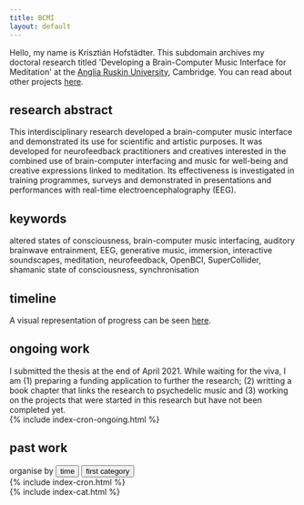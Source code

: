 ```yaml
---
title: BCMI
layout: default
---
```


Hello, my name is Krisztián Hofstädter. This subdomain archives my doctoral research titled 'Developing a Brain-Computer Music Interface for Meditation' at the [Anglia Ruskin University](https://aru.ac.uk/people/krisztian-hofstadter), Cambridge. You can read about other projects [here](https://khofstadter.info).

## research abstract
This interdisciplinary research developed a brain-computer music interface and demonstrated its use for scientific and artistic purposes. It was developed for neurofeedback practitioners and creatives interested in the combined use of brain-computer interfacing and music for well-being and creative expressions linked to meditation. Its effectiveness is investigated in training programmes, surveys and demonstrated in presentations and performances with real-time electroencephalography (EEG).

## keywords
altered states of consciousness, brain-computer music interfacing, auditory brainwave entrainment, EEG, generative music, immersion, interactive soundscapes, meditation, neurofeedback, OpenBCI, SuperCollider, shamanic state of consciousness, synchronisation

## timeline
A visual representation of progress can be seen [here](timeline).

## ongoing work
I submitted the thesis at the end of April 2021. While waiting for the viva, I am (1) preparing a funding application to further the research; (2) writting a book chapter that links the research to psychedelic music and (3) working on the projects that were started in this research but have not been completed yet.
<br>
{% include index-cron-ongoing.html %}

## past work

<div class="tab">
  organise by
  <button class="tablinks" onclick="openCity(event, 'time')" id="defaultOpen">time</button>
  <button class="tablinks" onclick="openCity(event, 'categories')">first category</button>
</div>

<div id="time" class="tabcontent">
  {% include index-cron.html %}
</div>

<div id="categories" class="tabcontent">
  {% include index-cat.html %}
</div>

<br>

<script>
function openCity(evt, cityName) {
    var i, tabcontent, tablinks;
    tabcontent = document.getElementsByClassName("tabcontent");
    for (i = 0; i < tabcontent.length; i++) {
        tabcontent[i].style.display = "none";
    }
    tablinks = document.getElementsByClassName("tablinks");
    for (i = 0; i < tablinks.length; i++) {
        tablinks[i].className = tablinks[i].className.replace(" active", "");
    }
    document.getElementById(cityName).style.display = "block";
    evt.currentTarget.className += " active";
}

// Get the element with id="defaultOpen" and click on it
document.getElementById("defaultOpen").click();
</script>
